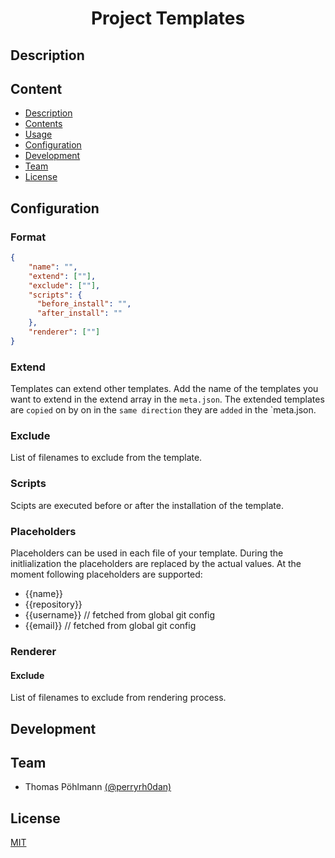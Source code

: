 <h1 align="center">
    Project Templates
</h1>

<h4 align="center">

</h4>

## Description

## Content

- [Description](#description)
- [Contents](#contents)
- [Usage](#usage)
- [Configuration](#configuration)
- [Development](#development)
- [Team](#team)
- [License](#license)

## Configuration

### Format

``` json
{
    "name": "",
    "extend": [""],
    "exclude": [""],
    "scripts": {
      "before_install": "",
      "after_install": ""
    },
    "renderer": [""]
}
```

### Extend

Templates can extend other templates. Add the name of the templates you want to extend in the extend array in the `meta.json`. The extended templates are `copied` on by on in the `same direction` they are `added` in the `meta.json.

### Exclude

List of filenames to exclude from the template.

### Scripts

Scipts are executed before or after the installation of the template.

### Placeholders

Placeholders can be used in each file of your template. During the initlialization the placeholders are replaced by the actual values. At the moment following placeholders are supported:
- {{name}}
- {{repository}} 
- {{username}} // fetched from global git config
- {{email}} // fetched from global git config

### Renderer

#### Exclude

List of filenames to exclude from rendering process.

## Development

## Team

- Thomas Pöhlmann [(@perryrh0dan)](https://github.com/perryrh0dan)

## License

[MIT](https://github.com/perryrh0dan/tmpo/blob/master/license.md)
